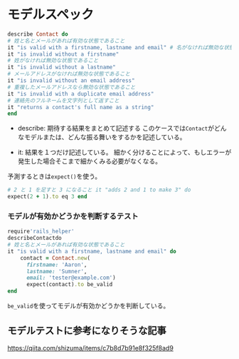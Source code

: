 # モデルスペック

```ruby
describe Contact do
# 姓と名とメールがあれば有効な状態であること
it "is valid with a firstname, lastname and email" # 名がなければ無効な状態であること
it "is invalid without a firstname"
# 姓がなければ無効な状態であること
it "is invalid without a lastname"
# メールアドレスがなければ無効な状態であること
it "is invalid without an email address"
# 重複したメールアドレスなら無効な状態であること
it "is invalid with a duplicate email address"
# 連絡先のフルネームを文字列として返すこと
it "returns a contact's full name as a string"
end
```

- describe: 期待する結果をまとめて記述する
このケースでは`Contact`がどんなモデルまたは、どんな振る舞いをするかを記述している。

- it: 結果を１つだけ記述している。
細かく分けることによって、もしエラーが発生した場合そこまで細かくみる必要がなくなる。


予測するときは`expect()`を使う。

```ruby
# 2 と 1 を足すと 3 になること it "adds 2 and 1 to make 3" do
expect(2 + 1).to eq 3 end
```

### モデルが有効かどうかを判断するテスト

```ruby
require'rails_helper'
describeContactdo
# 姓と名とメールがあれば有効な状態であること
it "is valid with a firstname, lastname and email" do
    contact = Contact.new(
      firstname: 'Aaron',
      lastname: 'Sumner',
      email: 'tester@example.com')
      expect(contact).to be_valid
end
```

`be_valid`を使ってモデルが有効かどうかを判断している。

## モデルテストに参考になりそうな記事

https://qiita.com/shizuma/items/c7b8d7b91e8f325f8ad9